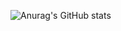 ![Anurag's GitHub stats](https://github-readme-stats.vercel.app/api?username=parismay-code&show_icons=true)
